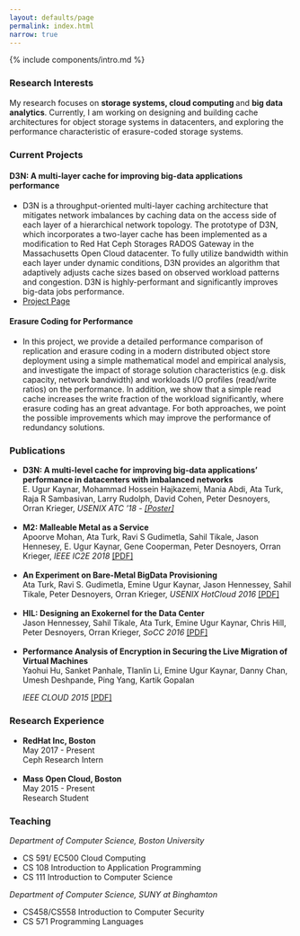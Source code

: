 ```yaml
---
layout: defaults/page
permalink: index.html
narrow: true
---
```


{% include components/intro.md %}

### Research Interests

My research focuses on <b>storage systems, cloud computing </b>and <b>big data analytics</b>. Currently, I am working on designing and building cache architectures for object storage systems in datacenters, and exploring the performance characteristic of erasure-coded storage systems.


### Current Projects

<div class="card card-post w-100 border-top-0 border-left-0 border-right-0 rounded-0 mb-4">

<h4>D3N: A multi-layer cache for improving big-data applications performance</h4>
<ul>
  <li>D3N is a throughput-oriented multi-layer caching architecture that mitigates network imbalances
by caching data on the access side of each layer of a hierarchical network topology. The prototype
of D3N, which incorporates a two-layer cache has been implemented as a modification to Red Hat
Ceph Storages RADOS Gateway in the Massachusetts Open Cloud datacenter. To fully utilize
bandwidth within each layer under dynamic conditions, D3N provides an algorithm that adaptively
adjusts cache sizes based on observed workload patterns and congestion. D3N is highly-performant
and significantly improves big-data jobs performance.</li>
   <li><a target="_blank" href="https://www.bu.edu/rhcollab/projects/d3n/"> Project Page</a> </li>
</ul>


<h4>Erasure Coding for Performance</h4>
<ul>
   <li>In this project, we provide a detailed performance comparison of replication and erasure coding in
a modern distributed object store deployment using a simple mathematical model and empirical
analysis, and investigate the impact of storage solution characteristics (e.g. disk capacity, network
bandwidth) and workloads I/O profiles (read/write ratios) on the performance. In addition, we
show that a simple read cache increases the write fraction of the workload significantly, where
erasure coding has an great advantage. For both approaches, we point the possible improvements
which may improve the performance of redundancy solutions.</li>
</ul>
</div>



### Publications

<div class="card card-post w-100 border-top-0 border-left-0 border-right-0 rounded-0 mb-4">
<ul>
<li>
<b>D3N: A multi-level cache for improving big-data applications’ performance in datacenters with imbalanced networks </b>
<br/> 
E. Ugur Kaynar, Mohammad Hossein Hajkazemi, Mania Abdi, Ata Turk, Raja R Sambasivan, Larry Rudolph, David Cohen, Peter Desnoyers, Orran Krieger, <i>USENIX ATC ’18 - <a target="_blank" href="papers/d3n_poster.pdf">[Poster]</a> </i>
</li>
<br />


<li>
<b>M2: Malleable Metal as a Service </b><br />
Apoorve Mohan, Ata Turk, Ravi S Gudimetla, Sahil Tikale, Jason Hennesey, E. Ugur Kaynar,
Gene Cooperman, Peter Desnoyers, Orran Krieger, <i>    IEEE IC2E 2018 </i>
<a target="_blank" href="papers/m2.pdf">[PDF]</a>
</li>
<br />

<li><b>An Experiment on Bare-Metal BigData Provisioning</b> <br />
Ata Turk, Ravi S. Gudimetla, Emine Ugur Kaynar, Jason Hennessey, Sahil Tikale, Peter Desnoyers, Orran Krieger, <i>USENIX HotCloud 2016</i>
<a target="_blank" href="papers/hotcloud16.pdf">[PDF]</a>
</li>
<br />


   <li><b> HIL: Designing an Exokernel for the Data Center </b> <br />
   Jason Hennessey, Sahil Tikale, Ata Turk, Emine Ugur Kaynar, Chris Hill, Peter Desnoyers, Orran Krieger, <i>SoCC 2016</i> 
   <a target="_blank" href="papers/socc16.pdf">[PDF]</a>
   </li>
<br />

   <li><b>Performance Analysis of Encryption in Securing the Live Migration of Virtual Machines</b><br />
    Yaohui Hu, Sanket Panhale, TIanlin Li, Emine Ugur Kaynar, Danny Chan, Umesh Deshpande, Ping Yang, Kartik Gopalan

   <i> IEEE CLOUD 2015</i>
  <a target="_blank" href="papers/cloud15.pdf">[PDF]</a>

   </li>
</ul>
</div>

<h3 id="research_experience">Research Experience</h3>
<div class="card card-post w-100 border-top-0 border-left-0 border-right-0 rounded-0 mb-4">
<ul>
   <li> <b>RedHat Inc, Boston </b><br>
			May 2017 - Present<br>
		    Ceph Research Intern<br>
</li>
<br>
<li> <b>	Mass Open Cloud, Boston </b> <br>
			May 2015 - Present <br>
			Research Student <br>
</li>
</ul>
</div>

### Teaching
<div class="card card-post w-100 border-top-0 border-left-0 border-right-0 rounded-0 mb-4">
<i>Department of Computer Science, Boston University</i>
<ul>
<li>CS 591/ EC500 Cloud Computing</li>
<li>CS 108 Introduction to Application Programming </li>
<li>CS 111 Introduction to Computer Science </li>
</ul>

<i>Department of Computer Science, SUNY at Binghamton</i>
<ul>
<li>CS458/CS558 Introduction to Computer Security</li>
<li>CS 571 Programming Languages</li>
</ul>
</div>
